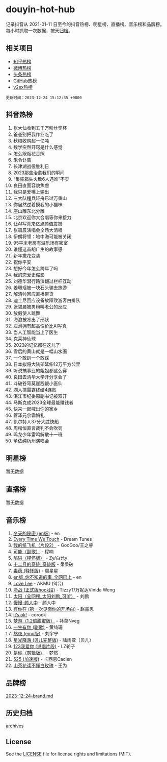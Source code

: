 # douyin-hot-hub

记录抖音从 2021-01-11 日至今的抖音热榜、明星榜、直播榜、音乐榜和品牌榜。每小时抓取一次数据，按天[归档](archives)。

## 相关项目

- [知乎热榜](https://github.com/lonnyzhang423/zhihu-hot-hub)
- [微博热榜](https://github.com/lonnyzhang423/weibo-hot-hub)
- [头条热榜](https://github.com/lonnyzhang423/toutiao-hot-hub)
- [GitHub热榜](https://github.com/lonnyzhang423/github-hot-hub)
- [v2ex热榜](https://github.com/lonnyzhang423/v2ex-hot-hub)


`更新时间：2023-12-24 15:12:35 +0800`

## 抖音热榜

1. 张大仙收到五千万粉丝奖杯
1. 爸爸别把我作业吃了
1. 秋粮收购超一亿吨
1. 数学突然开窍是什么感觉
1. 怎么跟烟花合照
1. 朱令讣告
1. 长津湖战役胜利日
1. 2023那些治愈我们的瞬间
1. “集装箱失火致6人遇难”不实
1. 良田直面容貌焦虑
1. 我只是爱嘴上输出
1. 三大队程兵轻舟已过万重山
1. 你居然逆着摸我的小猫咪
1. 座山雕东北分雕
1. 北京欢迎你大合唱等你来接力
1. 让AI写真来亿点颜值震撼
1. 张碧晨演唱会全场大清唱
1. 伊朗将领：地中海可能被关闭
1. 95平米老房有游乐场有密室
1. 谁懂这首胡广生的故事感
1. 新年撒花变装
1. 祝你平安
1. 想好今年怎么跨年了吗
1. 我的恋爱史缩影
1. 刘德华潜行路演翻过栏杆互动
1. 姜珮瑶被一块石头骗去旅游
1. 解清帅回应直播带货
1. 迪士尼回应设备故障致游客白排队
1. 张碧晨被男粉叫老公的反应
1. 放假使人跳舞
1. 海浪被冻出了形状
1. 左滑拥有超高性价比AI写真
1. 当人工智能当上了医生
1. 克莱神仙球
1. 2023的记忆都在这儿了
1. 雪后的黄山就是一幅山水画
1. 一个敢趴一个敢踩
1. 日本拟将大陆架延伸12万平方公里
1. 听说搞事业的姐姐都这么穿
1. 良田去清华大学开分享会了
1. 斗破苍穹莫崖觊觎小医仙
1. 湖人擒雷霆终结4连败
1. 湛江市纪委原副书记被双开
1. 马斯克成2023全球最能赚钱者
1. 快来一起喊出你的家乡
1. 管泽元余霜婚礼
1. 凯尔特人37分大胜快船
1. 周楷恒直言裁判不会吹罚
1. 鸣龙少年雷鸣解散十一班
1. 单依纯杭州演唱会

## 明星榜

暂无数据

## 直播榜

暂无数据

## 音乐榜

1. [冬天的秘密 (en版)](https://sf3-cdn-tos.douyinstatic.com/obj/tos-cn-ve-2774/okIuMHDdzyf3FjGK4Lphe1vfHcQaPIHAg0Z4CR) - en
1. [Every Time We Touch](https://sf3-cdn-tos.douyinstatic.com/obj/tos-cn-ve-2774/ogN6lUKQeBBfEVhIOMikG1CcJjugxk1tztZyhP) - Dream Tunes
1. [我的纸飞机（片段2）](https://sf6-cdn-tos.douyinstatic.com/obj/tos-cn-ve-2774/oM2ZrKcg2CD5AeRB2gkeXOFB1IxAGJdZPazYHf) - GooGoo/王之睿
1. [可能（副歌）](https://sf6-cdn-tos.douyinstatic.com/obj/tos-cn-ve-2774/cde1731888894259b333569393c2fb51) - 程响
1. [陷阱（释怀版）](https://sf3-cdn-tos.douyinstatic.com/obj/tos-cn-ve-2774/oE8C21LeZrzKLDFfQYgMzx4GAIHageG5IzayY7) - Zy/白允y
1. [十二月的奇迹_奇迹版](https://sf3-cdn-tos.douyinstatic.com/obj/tos-cn-ve-2774/oMslvA9FBzGMGHnyUuoiiUjtIAXfMz6tzwByW8) - 呆呆破
1. [毒药 (释怀版)](https://sf6-cdn-tos.douyinstatic.com/obj/tos-cn-ve-2774/oYILMEAzspdZBIzy4frJNB8ZHPHWAhiwowd4Ad) - 周星星
1. [en版_你不知道的事_全网已上](https://sf3-cdn-tos.douyinstatic.com/obj/tos-cn-ve-2774/o4QbYLDezHUtFyDKdF9XfmPhIewaqEQAggj6Cb) - en
1. [Love Lee](https://sf6-cdn-tos.douyinstatic.com/obj/tos-cn-ve-2774/o05GbkJGbCBTdDnMtB0fwOYgkeZp23vrWQDQBS) - AKMU (악뮤)
1. [冷战 (正式版hook段)](https://sf3-cdn-tos.douyinstatic.com/obj/tos-cn-ve-2774/oMuEoiBasWApEMVDgNiI8VAByNmwo5J0pyf8Yx) - TizzyT/万妮达Vinida Weng
1. [太阳（全网搜_太阳刘鹏_可听）](https://sf3-cdn-tos.douyinstatic.com/obj/tos-cn-ve-2774/ogWbyIQnlBFImVbeDocRdCIYtBHlbJXgfZMvgz) - 刘鹏
1. [慢慢-颜人中](https://sf3-cdn-tos.douyinstatic.com/obj/tos-cn-ve-2774/ocjHNfBXdBxQNC8ZGAeoLMFTUgtBg8bkExunDC) - 颜人中
1. [有你在 (第一次见面你的开场白)](https://sf6-cdn-tos.douyinstatic.com/obj/tos-cn-ve-2774/oAthrQ3ClJBfI57uBoFEgNDYtNCZ0TSYQQfxQ0) - 赵露思
1. [it’s ok!](https://sf3-cdn-tos.douyinstatic.com/obj/tos-cn-ve-2774/0fc4d0ee28444bd0ab76e8b7c0003f52) - corook
1. [梦游（1.2倍甜蜜版）](https://sf6-cdn-tos.douyinstatic.com/obj/tos-cn-ve-2774/o4gyAUm8hwufoEABmwVIiQtHsFuGzAEEWtNMzo) - 补菜Nveg
1. [一生有你 (副歌)](https://sf6-cdn-tos.douyinstatic.com/obj/tos-cn-ve-2774/o8xzM8HLaQzgMiJ96FKAWCenIuzkFpfClDdmeW) - 黄绮珊
1. [熬夜 (emo版)](https://sf3-cdn-tos.douyinstatic.com/obj/tos-cn-ve-2774/ocQZvZErLThAfNQOtBZ178gQDfCDFBL9iB5lvY) - 刘宇宁
1. [星光降落 (贝儿完整版)](https://sf6-cdn-tos.douyinstatic.com/obj/tos-cn-ve-2774/okwB9hAwyAtsFFkFBzAX1hOOfQuIoMNs0W2Mwr) - 陆雨萱（贝儿）
1. [123我爱你 (说唱片段)](https://sf6-cdn-tos.douyinstatic.com/obj/tos-cn-ve-2774/oYCWFpY0hL9kda0dQKIGDYeKYfQmAse0DgpDjz) - LZ轮子
1. [是你（剪辑版）](https://sf3-cdn-tos.douyinstatic.com/obj/tos-cn-ve-2774/46019dae783c4c969944217fe1cfafc4) - 梦然
1. [525 (加速版)](https://sf6-cdn-tos.douyinstatic.com/obj/tos-cn-ve-2774/oIfKCtqfDyP8Vc9FpAPgWMyezT6LnDT1abRwGg) - 卡西恩Cacien
1. [山茶花读不懂白玫瑰](https://sf6-cdn-tos.douyinstatic.com/obj/tos-cn-ve-2774/osfn8B7DktrRHEPJgPCfDbw7QDQEkwC16BxZg9) - 王为

## 品牌榜

[2023-12-24-brand.md](archives/2023-12-24-brand.md)

## 历史归档

[archives](archives)

## License

See the [LICENSE](LICENSE) file for license rights and limitations (MIT).
